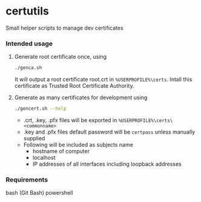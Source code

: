 # certutils

Small helper scripts to manage dev certificates

### Intended usage

1.  Generate root certificate once, using
    
    ```bash
    ./genca.sh
    ```

    It will output a root certificate root.crt in `%USERPROFILE%\certs`. Intall this certificate as Trusted Root Certificate Authority.

2.  Generate as many certificates for development using
    
    ```sh
    ./gencert.sh --help
    ```
    - .crt, .key, .pfx files will be exported in `%USERPROFILE%\certs\<commonname>`
    - .key and .pfx files default password will be `certpass` unless manually supplied
    - Following will be included as subjects name
        - hostname of computer
        - localhost
        - IP addresses of all interfaces including loopback addresses

### Requirements

bash (Git Bash)
powershell